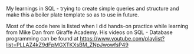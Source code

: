 My learnings in SQL - trying to create simple queries and structure and make this a boiler plate template so as to use in future.

Most of the code here is listed when I did hands-on practice while learning from Mike Dan from Giraffe Academy. His videos on SQL - Database programming can be found at https://www.youtube.com/playlist?list=PLLAZ4kZ9dFpMGXTKXsBM_ZNpJwowfsP49


